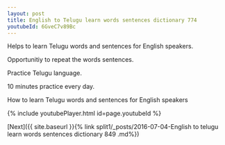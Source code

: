 ```yaml
---
layout: post
title: English to Telugu learn words sentences dictionary 774 
youtubeId: 6GveC7v89Bc
---
```

 
 
Helps to learn Telugu words and sentences for English speakers.

Opportunitiy to repeat the words sentences. 

Practice Telugu language. 
 
10 minutes practice every day. 
 
How to learn Telugu words and sentences for English speakers 
 
{% include youtubePlayer.html id=page.youtubeId %}
 
 
[Next]({{ site.baseurl }}{% link  split1/_posts/2016-07-04-English to telugu learn words sentences dictionary 849 .md%})
 
